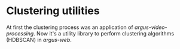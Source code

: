 # Clustering utilities

At first the clustering process was an application of *argus-video-processing*.
Now it's a utility library to perform clustering algorithms (HDBSCAN) in *argus-web*.
